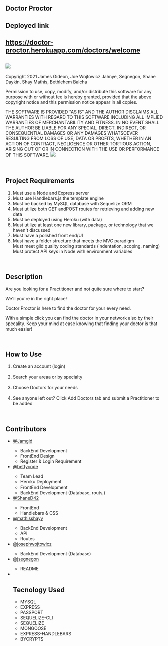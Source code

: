 ## Doctor Proctor

## Deployed link
##  https://doctor-proctor.herokuapp.com/doctors/welcome
##  ![](https://img.shields.io/badge/License-ISC-green)
Copyright 2021 James Gideon, Joe Wojtowicz Jahnye, Segnegon, Shane Daykin, Shay Mathis, Bethlehem Balcha


Permission to use, copy, modify, and/or distribute this software for any purpose with or without fee is hereby granted, provided that the above copyright notice and this permission notice appear in all copies.

THE SOFTWARE IS PROVIDED "AS IS" AND THE AUTHOR DISCLAIMS ALL WARRANTIES WITH REGARD TO THIS SOFTWARE INCLUDING ALL IMPLIED WARRANTIES OF MERCHANTABILITY AND FITNESS. IN NO EVENT SHALL THE AUTHOR BE LIABLE FOR ANY SPECIAL, DIRECT, INDIRECT, OR CONSEQUENTIAL DAMAGES OR ANY DAMAGES WHATSOEVER RESULTING FROM LOSS OF USE, DATA OR PROFITS, WHETHER IN AN ACTION OF CONTRACT, NEGLIGENCE OR OTHER TORTIOUS ACTION, ARISING OUT OF OR IN CONNECTION WITH THE USE OR PERFORMANCE OF THIS SOFTWARE.
   ![](/public/assets/DOCTORP.gif)

<br>

<h2>Project Requirements</h2>
<ol>
    <li>Must use a Node and Express server</li>
    <li>Must use Handlebars.js the template engine</li>
    <li>Must be backed by MySQL database with Sequelize ORM</li>
    <li>Must utilize both GET andPOST routes for retrieving and adding new data</li>
    <li>Must be deployed using Heroku (with data)</li>
    <li>Must utilize at least one new library, package, or technology that we haven't discussed</li>
    <li>Must have a polished front end/UI</li>
    <li>Must have a folder structure that meets the MVC paradigm</li>
    <l1>Must meet giid quality coding standards (indentation, scoping, naming)</l1>
    <l1>Must protect API keys in Node with environment variables</l1>
</ol>
<br>

<h2>Description</h2>
<p>Are you looking for a Practitioner and not quite sure where to start?</p>
<p>We'll you're in the right place!</p>
<p>Doctor Proctor is here to find the doctor for your every need.</p>
<p>With a simple click you can find the doctor in your network also by their specality. Keep your mind at ease knowing that finding your doctor is that much easier!</p>
<br>




<h2>How to Use</h2>
<ol>
    <li>Create an account (login)</li>
    <br>
    <li>Search your areaa or by specialty</li>
    <br>
    <li>Choose Doctors for your needs</li>
    <br>
    <li>See anyone left out? Click Add Doctors tab and submit a Practitioner to be added</li>
</ol>
<br>

<h2>Contributors</h2>
<ul>
    <li>
        <a href="https://github.com/Jamgid">@Jamgid</a>
    </li>
        <ul>
            <li>BackEnd Development</li>
            <li>FrontEnd Design</li>
            <li>Register & Login Requirement</li>
        </ul>
    <li>
        <a href="https://github.com/bettycode">@bettycode</a>
    </li>
        <ul>
           <li>Team Lead</li>
           <li>Heroku Deployment </li>
            <li>FrontEnd Development</li>
            <li>BackEnd Development (Database, routs,)</li>
        </ul>
    <li>
        <a href="https://github.com/ShaneD42">@ShaneD42</a>
    </li>
        <ul>
            <li>FrontEnd</li>
            <li>Handlebars & CSS</li>
        </ul>
    <li>
        <a href="https://github.com/mathisshayy">@mathisshayy</a>
    </li>
        <ul>
            <li>BackEnd Development</li>
            <li>API</li>
            <li>Routes</li>
        </ul>
    <li>
        <a href="https://github.com/josephwojtowicz">@josephwojtowicz</a>
    </li>
        <ul>
            <li>BackEnd Development (Database)</li>
            </ul>
     <li>
        <a href="https://github.com/jsegnegon">@jsegnegon</a>
    </li>
        <ul>
            <li>README</li>
        </ul>
    <li>
        
<br>

##  Tecnology Used

* MYSQL
* EXPRESS
* PASSPORT
* SEQUELIZE-CLI
* SEQUELIZE
* MONGOOSE
* EXPRESS-HANDLEBARS
* BYCRYPTS

   

